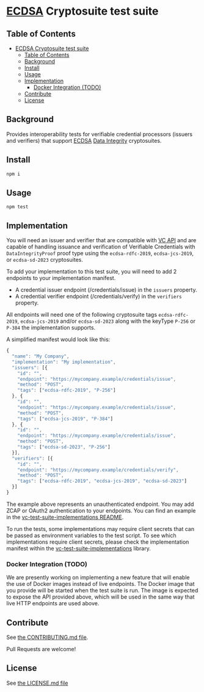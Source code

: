 # [ECDSA](https://www.w3.org/TR/vc-di-ecdsa/) Cryptosuite test suite

## Table of Contents

- [ECDSA Cryptosuite test suite](#ecdsa-cryptosuite-test-suite)
  - [Table of Contents](#table-of-contents)
  - [Background](#background)
  - [Install](#install)
  - [Usage](#usage)
  - [Implementation](#implementation)
    - [Docker Integration (TODO)](#docker-integration-todo)
  - [Contribute](#contribute)
  - [License](#license)

## Background
Provides interoperability tests for verifiable credential processors
(issuers and verifiers) that support [ECDSA](https://www.w3.org/TR/vc-di-ecdsa/)
[Data Integrity](https://www.w3.org/TR/vc-data-integrity/) cryptosuites.

## Install

```js
npm i
```

## Usage

```
npm test
```

## Implementation

You will need an issuer and verifier that are compatible with [VC API](https://w3c-ccg.github.io/vc-api/)
and are capable of handling issuance and verification of Verifiable Credentials
with `DataIntegrityProof` proof type using the `ecdsa-rdfc-2019`,
`ecdsa-jcs-2019`, or `ecdsa-sd-2023` cryptosuites.

To add your implementation to this test suite, you will need to add 2 endpoints
to your implementation manifest.
- A credential issuer endpoint (/credentials/issue) in the `issuers` property.
- A credential verifier endpoint (/credentials/verify) in the `verifiers` property.

All endpoints will need one of the following cryptosuite tags `ecdsa-rdfc-2019`,
`ecdsa-jcs-2019` and/or `ecdsa-sd-2023` along with the keyType `P-256` or `P-384`
the implementation supports.

A simplified manifest would look like this:

```js
{
  "name": "My Company",
  "implementation": "My implementation",
  "issuers": [{
    "id": "",
    "endpoint": "https://mycompany.example/credentials/issue",
    "method": "POST",
    "tags": ["ecdsa-rdfc-2019", "P-256"]
  }, {
    "id": "",
    "endpoint": "https://mycompany.example/credentials/issue",
    "method": "POST",
    "tags": ["ecdsa-jcs-2019", "P-384"]
  }, {
    "id": "",
    "endpoint": "https://mycompany.example/credentials/issue",
    "method": "POST",
    "tags": ["ecdsa-sd-2023", "P-256"]
  }],
  "verifiers": [{
    "id": "",
    "endpoint": "https://mycompany.example/credentials/verify",
    "method": "POST",
    "tags": ["ecdsa-rdfc-2019", "ecdsa-jcs-2019", "ecdsa-sd-2023"]
  }]
}
```

The example above represents an unauthenticated endpoint. You may add ZCAP or
OAuth2 authentication to your endpoints. You can find an example in the
[vc-test-suite-implementations README](https://github.com/w3c/vc-test-suite-implementations#adding-a-new-implementation).

To run the tests, some implementations may require client secrets that can be
passed as environment variables to the test script. To see which implementations require client
secrets, please check the implementation manifest within the
[vc-test-suite-implementations](https://github.com/w3c/vc-test-suite-implementations/tree/main/implementations) library.

### Docker Integration (TODO)

We are presently working on implementing a new feature that will enable the
use of Docker images instead of live endpoints. The Docker image that
you provide will be started when the test suite is run. The image is expected
to expose the API provided above, which will be used in the same way that
live HTTP endpoints are used above.

## Contribute

See [the CONTRIBUTING.md file](CONTRIBUTING.md).

Pull Requests are welcome!

## License

See [the LICENSE.md file](LICENSE.md)
